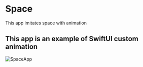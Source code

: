 # Space
This app imitates space with animation
## This app is an example of SwiftUI custom animation
![SpaceApp](https://user-images.githubusercontent.com/59523003/217541992-10490712-fa3b-4a9d-b490-70074d6830ec.gif)

